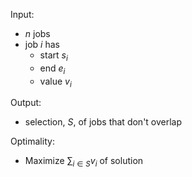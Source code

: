

Input: 
- $n$ jobs
- job $i$ has 
	- start $s_{i}$
	- end $e_{i}$
	- value $v_{i}$

Output:
- selection, $S$, of jobs that don't overlap

Optimality:
- Maximize $\sum_{i\in S} v_{i}$ of solution

